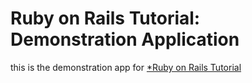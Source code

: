 # Ruby on Rails Tutorial: Demonstration Application

this is the demonstration app for [*Ruby on Rails Tutorial](http://www.test.com)